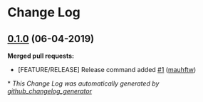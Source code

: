 # Change Log

## [0.1.0](https://github.com/mauhftw/genialo/tree/0.1.0) (06-04-2019)
**Merged pull requests:**

- \[FEATURE/RELEASE\] Release command added [\#1](https://github.com/mauhftw/genialo/pull/1) ([mauhftw](https://github.com/mauhftw))



\* *This Change Log was automatically generated by [github_changelog_generator](https://github.com/skywinder/Github-Changelog-Generator)*